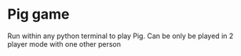 # Pig game
Run within any python terminal to play Pig. Can be only be played in 2 player mode with one other person
